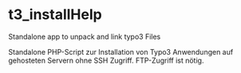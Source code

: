 # t3_installHelp
Standalone app to unpack and link typo3 Files

Standalone PHP-Script zur Installation von Typo3 Anwendungen auf gehosteten Servern ohne SSH Zugriff. FTP-Zugriff ist nötig.
